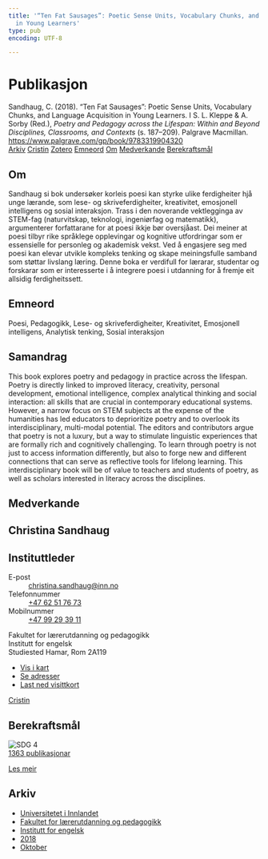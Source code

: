 ```yaml
---
title: '“Ten Fat Sausages”: Poetic Sense Units, Vocabulary Chunks, and Language Acquisition
  in Young Learners'
type: pub
encoding: UTF-8

---
```

<h1>Publikasjon</h1>
<article id="csl-bib-container-CEE5974Q" class="csl-bib-container">
  <div class="csl-bib-body"> <div class="csl-entry">Sandhaug, C. (2018). “Ten Fat Sausages”: Poetic Sense Units, Vocabulary Chunks, and Language Acquisition in Young Learners. I S. L. Kleppe &#38; A. Sorby (Red.), <i>Poetry and Pedagogy across the Lifespan: Within and Beyond Disciplines, Classrooms, and Contexts</i> (s. 187–209). Palgrave Macmillan. <a href="https://www.palgrave.com/gp/book/9783319904320">https://www.palgrave.com/gp/book/9783319904320</a></div> </div>
  <div class="csl-bib-buttons">
    <a href="#taxonomy-article-CEE5974Q" alt="archive" class="csl-bib-button">Arkiv</a>
    <a href="https://app.cristin.no/results/show.jsf?id=1619598" alt="Cristin" class="csl-bib-button">Cristin</a>
    <a href="http://zotero.org/groups/5881554/items/CEE5974Q" alt="Zotero" class="csl-bib-button">Zotero</a>
    <a href="#keywords-article-CEE5974Q" alt="keywords" class="csl-bib-button">Emneord</a>
    <a href="#about-article-CEE5974Q" alt="about_pub" class="csl-bib-button">Om</a>
    <a href="#contributors-article-CEE5974Q" alt="contributors" class="csl-bib-button">Medverkande</a>
    <a href="#sdg-article-CEE5974Q" alt="sdg" class="csl-bib-button">Berekraftsmål</a>
  </div>
  <div id="csl-bib-meta-container-CEE5974Q"></div>
</article>
<div id="csl-bib-meta-CEE5974Q" class="csl-bib-meta">
  <article id="about-article-CEE5974Q" class="about_pub-article">
    <h1>Om</h1>
    Sandhaug si bok undersøker korleis poesi kan styrke ulike ferdigheiter hjå unge lærande, som lese- og skriveferdigheiter, kreativitet, emosjonell intelligens og sosial interaksjon. Trass i den noverande vektlegginga av STEM-fag (naturvitskap, teknologi, ingeniørfag og matematikk), argumenterer forfattarane for at poesi ikkje bør oversjåast. Dei meiner at poesi tilbyr rike språklege opplevingar og kognitive utfordringar som er essensielle for personleg og akademisk vekst. Ved å engasjere seg med poesi kan elevar utvikle kompleks tenking og skape meiningsfulle samband som støttar livslang læring. Denne boka er verdifull for lærarar, studentar og forskarar som er interesserte i å integrere poesi i utdanning for å fremje eit allsidig ferdigheitssett.
  </article>
  <article id="keywords-article-CEE5974Q" class="keywords-article">
    <h1>Emneord</h1>
    Poesi, Pedagogikk, Lese- og skriveferdigheiter, Kreativitet, Emosjonell intelligens, Analytisk tenking, Sosial interaksjon
  </article>
  <article id="abstract-article-CEE5974Q" class="abstract-article">
    <h1>Samandrag</h1>
    This book explores poetry and pedagogy in practice across the lifespan. Poetry is directly linked to improved literacy, creativity, personal development, emotional intelligence, complex analytical thinking and social interaction: all skills that are crucial in contemporary educational systems. However, a narrow focus on STEM subjects at the expense of the humanities has led educators to deprioritize poetry and to overlook its interdisciplinary, multi-modal potential. The editors and contributors argue that poetry is not a luxury, but a way to stimulate linguistic experiences that are formally rich and cognitively challenging. To learn through poetry is not just to access information differently, but also to forge new and different connections that can serve as reflective tools for lifelong learning. This interdisciplinary book will be of value to teachers and students of poetry, as well as scholars interested in literacy across the disciplines.
  </article>
  <article id="contributors-article-CEE5974Q" class="contributors-article">
    <h1>Medverkande</h1>
    <div class="personas"> <div class="vrtx-hinn-person-card"> <div class="photo"> <i class="lar la-user-circle missing-person"></i> </div> <div class="info"> <hgroup><h1>Christina Sandhaug</h1> <h2>Instituttleder</h2> </hgroup><dl> <dt>E-post</dt> <dd> <a href="mailto:christina.sandhaug@inn.no">christina.sandhaug@inn.no</a> </dd> <dt>Telefonnummer</dt> <dd><a href="tel:+4762517673"> +47 62 51 76 73 </a></dd> <dt>Mobilnummer</dt> <dd><a href="tel:+4799293911"> +47 99 29 39 11 </a></dd> </dl> <p> Fakultet for lærerutdanning og pedagogikk<br> Institutt for engelsk<br> Studiested Hamar, Rom 2A119 </p> <ul class="vrtx-hinn-links"> <li><a href="https://www.google.com/maps?q=60.79636,11.07506">Vis i kart</a></li> <li><a href="https://www.inn.no/finn-en-ansatt/christina-sandhaug.html#vrtx-hinn-addresses">Se adresser</a></li> <li><a href="https://www.inn.no/finn-en-ansatt/christina-sandhaug.html?vrtx=vcf">Last ned visittkort</a></li> </ul> </div> </div> <a href="https://app.cristin.no/persons/show.jsf?id=18745" alt="Cristin URL" class="personas-cristin">Cristin</a> </div>
  </article>
  <article id="sdg-article-CEE5974Q" class="sdg-article">
    <h1>Berekraftsmål</h1>
    <div class="sdg-container"><div id="sdg4" class="sdg">
        <img src="{{< params subfolder >}}images/sdg/sdg04_nn.png" class="image" alt="SDG 4">
        <div class="sdg-overlay">
          <a href="{{< params subfolder >}}nn/archive/?sdg=4#archive" class="sdg-publication-count"><span>1363</span> publikasjonar</a>
          <p><a href="https://fn.no/om-fn/fns-baerekraftsmaal/god-utdanning?lang=nno-NO" class="sdg-read-more">Les meir</a></p>
        </div>
      </div></div>
  </article>
  <article id="taxonomy-article-CEE5974Q" class="taxonomy-article">
    <h1>Arkiv</h1>
    <ul>
      <li><a href="{{< params subfolder >}}nn/archive/?key=3DCRN523">Universitetet i Innlandet</a></li>
      <li><a href="{{< params subfolder >}}nn/archive/?key=WYNZA47F">Fakultet for lærerutdanning og pedagogikk</a></li>
      <li><a href="{{< params subfolder >}}nn/archive/?key=THSB4HN9">Institutt for engelsk</a></li>
      <li><a href="{{< params subfolder >}}nn/archive/?key=97F4IQ2F">2018</a></li>
      <li><a href="{{< params subfolder >}}nn/archive/?key=2ESKEX98">Oktober</a></li>
    </ul>
  </article>
</div>
